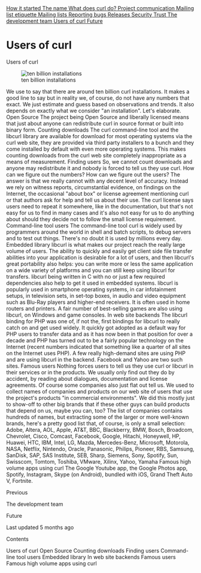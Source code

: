 

















<a href="started.html" class="navButton-94f2579c--pageItemWithChildrenNested-2c5d8183--navButtonClickable-161b88ca">
<span class="text-4505230f--UIH300-2063425d--textContentFamily-49a318e1--navButtonLabel-14a4968f">How it started</span>
</a>

<a href="name.html" class="navButton-94f2579c--pageItemWithChildrenNested-2c5d8183--navButtonClickable-161b88ca">
<span class="text-4505230f--UIH300-2063425d--textContentFamily-49a318e1--navButtonLabel-14a4968f">The name</span>
</a>

<a href="does.html" class="navButton-94f2579c--pageItemWithChildrenNested-2c5d8183--navButtonClickable-161b88ca">
<span class="text-4505230f--UIH300-2063425d--textContentFamily-49a318e1--navButtonLabel-14a4968f">What does curl do?</span>
</a>

<a href="comm.html" class="navButton-94f2579c--pageItemWithChildrenNested-2c5d8183--navButtonClickable-161b88ca">
<span class="text-4505230f--UIH300-2063425d--textContentFamily-49a318e1--navButtonLabel-14a4968f">Project communication</span>
</a>

<a href="etiquette.html" class="navButton-94f2579c--pageItemWithChildrenNested-2c5d8183--navButtonClickable-161b88ca">
<span class="text-4505230f--UIH300-2063425d--textContentFamily-49a318e1--navButtonLabel-14a4968f">Mailing list etiquette</span>
</a>

<a href="maillists.html" class="navButton-94f2579c--pageItemWithChildrenNested-2c5d8183--navButtonClickable-161b88ca">
<span class="text-4505230f--UIH300-2063425d--textContentFamily-49a318e1--navButtonLabel-14a4968f">Mailing lists</span>
</a>

<a href="bugs.html" class="navButton-94f2579c--pageItemWithChildrenNested-2c5d8183--navButtonClickable-161b88ca">
<span class="text-4505230f--UIH300-2063425d--textContentFamily-49a318e1--navButtonLabel-14a4968f">Reporting bugs</span>
</a>

<a href="releases.html" class="navButton-94f2579c--pageItemWithChildrenNested-2c5d8183--navButtonClickable-161b88ca">
<span class="text-4505230f--UIH300-2063425d--textContentFamily-49a318e1--navButtonLabel-14a4968f">Releases</span>
</a>

<a href="security.html" class="navButton-94f2579c--pageItemWithChildrenNested-2c5d8183--navButtonClickable-161b88ca">
<span class="text-4505230f--UIH300-2063425d--textContentFamily-49a318e1--navButtonLabel-14a4968f">Security</span>
</a>

<a href="trust.html" class="navButton-94f2579c--pageItemWithChildrenNested-2c5d8183--navButtonClickable-161b88ca">
<span class="text-4505230f--UIH300-2063425d--textContentFamily-49a318e1--navButtonLabel-14a4968f">Trust</span>
</a>

<a href="devteam.html" class="navButton-94f2579c--pageItemWithChildrenNested-2c5d8183--navButtonClickable-161b88ca">
<span class="text-4505230f--UIH300-2063425d--textContentFamily-49a318e1--navButtonLabel-14a4968f">The development team</span>
</a>

<a href="users.html" class="navButton-94f2579c--pageItemWithChildrenNested-2c5d8183--navButtonClickable-161b88ca--navButtonOpened-6a88552e">
<span class="text-4505230f--UIH300-2063425d--textContentFamily-49a318e1--navButtonLabel-14a4968f">Users of curl</span>
</a>

<a href="future.html" class="navButton-94f2579c--pageItemWithChildrenNested-2c5d8183--navButtonClickable-161b88ca">
<span class="text-4505230f--UIH300-2063425d--textContentFamily-49a318e1--navButtonLabel-14a4968f">Future</span>
</a>



















<a href="../bindings.html" class="navButton-94f2579c--navButtonClickable-161b88ca">
</a>









# <span class="text-4505230f--DisplayH900-bfb998fa--textContentFamily-49a318e1">Users of curl</span>

<span class="text-4505230f--UIH300-2063425d--textUIFamily-5ebd8e40--text-8ee2c8b2">
</span>

<span class="text-4505230f--UIH300-2063425d--textUIFamily-5ebd8e40--text-8ee2c8b2">
</span>

<span class="text-4505230f--HeadingH700-04e1a2a3--textContentFamily-49a318e1">
<span data-key="79324aeded114097a9cd40692747087c">
<span data-offset-key="79324aeded114097a9cd40692747087c:0">Users of curl</span>
</span>
</span>

<figure>
<img src="https://gblobscdn.gitbook.com/assets%2F-LvW30LMWx5oHe1_SY3L%2Fsync%2F8ca71474e925608932e41038d94fa0470500f3e7.jpg?alt=media" alt="ten billion installations" class="image-52799b3c" />
<figcaption>
<span class="text-4505230f--TextH400-3033861f--textContentFamily-49a318e1" style="max-width:100%">ten billion installations</span>
</figcaption>
</figure>

<span class="text-4505230f--TextH400-3033861f--textContentFamily-49a318e1">
<span data-key="071e61a98bff4f01bd97dc53ef8e97da">
<span data-offset-key="071e61a98bff4f01bd97dc53ef8e97da:0">We use to say that there are around ten billion curl installations. It makes a good line to say but in reality we, of course, do not have any numbers that exact. We just estimate and guess based on observations and trends. It also depends on exactly what we consider "an installation". Let's elaborate.</span>
</span>
</span>

<span class="text-4505230f--HeadingH600-23f228db--textContentFamily-49a318e1">
<span data-key="b57e9e3c019c4b518e0b514e6ff0cdf1">
<span data-offset-key="b57e9e3c019c4b518e0b514e6ff0cdf1:0">Open Source</span>
</span>
</span>

<span class="text-4505230f--TextH400-3033861f--textContentFamily-49a318e1">
<span data-key="24ebbc3959d94c259b301d9e49cf2607">
<span data-offset-key="24ebbc3959d94c259b301d9e49cf2607:0">The project being Open Source and liberally licensed means that just about anyone can redistribute curl in source format or built into binary form.</span>
</span>
</span>

<span class="text-4505230f--HeadingH600-23f228db--textContentFamily-49a318e1">
<span data-key="e14fec136bb8418bb751fece4c23b5e0">
<span data-offset-key="e14fec136bb8418bb751fece4c23b5e0:0">Counting downloads</span>
</span>
</span>

<span class="text-4505230f--TextH400-3033861f--textContentFamily-49a318e1">
<span data-key="e56365ec973940c38396c7b758a86935">
<span data-offset-key="e56365ec973940c38396c7b758a86935:0">The curl command-line tool and the libcurl library are available for download for most operating systems via the curl web site, they are provided via third party installers to a bunch and they come installed by default with even more operating systems. This makes counting downloads from the curl web site completely inappropriate as a means of measurement.</span>
</span>
</span>

<span class="text-4505230f--HeadingH600-23f228db--textContentFamily-49a318e1">
<span data-key="2c25f5cdf5ce4d1ca6804e72322cc613">
<span data-offset-key="2c25f5cdf5ce4d1ca6804e72322cc613:0">Finding users</span>
</span>
</span>

<span class="text-4505230f--TextH400-3033861f--textContentFamily-49a318e1">
<span data-key="2e2a70d5ced74f629bdc8fca0736699d">
<span data-offset-key="2e2a70d5ced74f629bdc8fca0736699d:0">So, we cannot count downloads and anyone may redistribute it and nobody is forced to tell us they use curl. How can we figure out the numbers? How can we figure out the users? The answer is that we really cannot with any decent level of accuracy.</span>
</span>
</span>

<span class="text-4505230f--TextH400-3033861f--textContentFamily-49a318e1">
<span data-key="0cd3c2372bee48ae9427ee8db5961473">
<span data-offset-key="0cd3c2372bee48ae9427ee8db5961473:0">Instead we rely on witness reports, circumstantial evidence, on findings on the Internet, the occasional "about box" or license agreement mentioning curl or that authors ask for help and tell us about their use.</span>
</span>
</span>

<span class="text-4505230f--TextH400-3033861f--textContentFamily-49a318e1">
<span data-key="df376df7328c4849b3e4c19a6c47c5c1">
<span data-offset-key="df376df7328c4849b3e4c19a6c47c5c1:0">The curl license says users need to repeat it somewhere, like in the documentation, but that's not easy for us to find in many cases and it's also not easy for us to do anything about should they decide not to follow the small license requirement.</span>
</span>
</span>

<span class="text-4505230f--HeadingH600-23f228db--textContentFamily-49a318e1">
<span data-key="4c8d5308af344b60a0b428451f877c49">
<span data-offset-key="4c8d5308af344b60a0b428451f877c49:0">Command-line tool users</span>
</span>
</span>

<span class="text-4505230f--TextH400-3033861f--textContentFamily-49a318e1">
<span data-key="d4de810ab25f42e59fc355db1ddc404b">
<span data-offset-key="d4de810ab25f42e59fc355db1ddc404b:0">The command-line tool curl is widely used by programmers around the world in shell and batch scripts, to debug servers and to test out things. There's no doubt it is used by millions every day.</span>
</span>
</span>

<span class="text-4505230f--HeadingH600-23f228db--textContentFamily-49a318e1">
<span data-key="0dfe9e4f29724125b9aa766890141a73">
<span data-offset-key="0dfe9e4f29724125b9aa766890141a73:0">Embedded library</span>
</span>
</span>

<span class="text-4505230f--TextH400-3033861f--textContentFamily-49a318e1">
<span data-key="f2580d8dd58f4a22aa05e43b7a94f3f6">
<span data-offset-key="f2580d8dd58f4a22aa05e43b7a94f3f6:0">libcurl is what makes our project reach the really large volume of users. The ability to quickly and easily get client side file transfer abilities into your application is desirable for a lot of users, and then libcurl's great portability also helps: you can write more or less the same application on a wide variety of platforms and you can still keep using libcurl for transfers.</span>
</span>
</span>

<span class="text-4505230f--TextH400-3033861f--textContentFamily-49a318e1">
<span data-key="1447dcfb227d4d7894f8b2983a393c32">
<span data-offset-key="1447dcfb227d4d7894f8b2983a393c32:0">libcurl being written in C with no or just a few required dependencies also help to get it used in embedded systems.</span>
</span>
</span>

<span class="text-4505230f--TextH400-3033861f--textContentFamily-49a318e1">
<span data-key="4de93f59370f4c8892ff123c83b7812f">
<span data-offset-key="4de93f59370f4c8892ff123c83b7812f:0">libcurl is popularly used in smartphone operating systems, in car infotainment setups, in television sets, in set-top boxes, in audio and video equipment such as Blu-Ray players and higher-end receivers. It is often used in home routers and printers.</span>
</span>
</span>

<span class="text-4505230f--TextH400-3033861f--textContentFamily-49a318e1">
<span data-key="f43cf79fa94f436fb132c397444c6cad">
<span data-offset-key="f43cf79fa94f436fb132c397444c6cad:0">A fair number of best-selling games are also using libcurl, on Windows and game consoles.</span>
</span>
</span>

<span class="text-4505230f--HeadingH600-23f228db--textContentFamily-49a318e1">
<span data-key="3b1cef7ef7d4431b9919f81f9e212a7d">
<span data-offset-key="3b1cef7ef7d4431b9919f81f9e212a7d:0">In web site backends</span>
</span>
</span>

<span class="text-4505230f--TextH400-3033861f--textContentFamily-49a318e1">
<span data-key="911ce4f1c0f94c328a65fcf0fb31711f">
<span data-offset-key="911ce4f1c0f94c328a65fcf0fb31711f:0">The libcurl binding for PHP was one of, if not the, first bindings for libcurl to really catch on and get used widely. It quickly got adopted as a default way for PHP users to transfer data and as it has now been in that position for over a decade and PHP has turned out to be a fairly popular technology on the Internet (recent numbers indicated that something like a quarter of all sites on the Internet uses PHP).</span>
</span>
</span>

<span class="text-4505230f--TextH400-3033861f--textContentFamily-49a318e1">
<span data-key="63c8c06209324ac18c0c9d990575fd46">
<span data-offset-key="63c8c06209324ac18c0c9d990575fd46:0">A few really high-demand sites are using PHP and are using libcurl in the backend. Facebook and Yahoo are two such sites.</span>
</span>
</span>

<span class="text-4505230f--HeadingH700-04e1a2a3--textContentFamily-49a318e1">
<span data-key="1b526e1ce5484f508d1d64daf741a661">
<span data-offset-key="1b526e1ce5484f508d1d64daf741a661:0">Famous users</span>
</span>
</span>

<span class="text-4505230f--TextH400-3033861f--textContentFamily-49a318e1">
<span data-key="cf053649dec74242a0538b80cc6af68c">
<span data-offset-key="cf053649dec74242a0538b80cc6af68c:0">Nothing forces users to tell us they use curl or libcurl in their services or in the products. We usually only find out they do by accident, by reading about dialogues, documentation and license agreements. Of course some companies also just flat out tell us.</span>
</span>
</span>

<span class="text-4505230f--TextH400-3033861f--textContentFamily-49a318e1">
<span data-key="157f4a830d394951a550c1d955a2a133">
<span data-offset-key="157f4a830d394951a550c1d955a2a133:0">We used to collect names of companies and products on our web site of users that use the project's products "in commercial environments". We did this mostly just to show-off to other big brands that if these other guys can build products that depend on us, maybe you can, too?</span>
</span>
</span>

<span class="text-4505230f--TextH400-3033861f--textContentFamily-49a318e1">
<span data-key="f7df598ad830450ba1df309c9b4a9161">
<span data-offset-key="f7df598ad830450ba1df309c9b4a9161:0">The list of companies contains hundreds of names, but extracting some of the larger or more well-known brands, here's a pretty good list that, of course, is only a small selection:</span>
</span>
</span>

<span class="text-4505230f--TextH400-3033861f--textContentFamily-49a318e1">
<span data-key="6d1959607a8a48509688bd68c73acf49">
<span data-offset-key="6d1959607a8a48509688bd68c73acf49:0">Adobe, Altera, AOL, Apple, AT&T, BBC, Blackberry, BMW, Bosch, Broadcom, Chevrolet, Cisco, Comcast, Facebook, Google, Hitachi, Honeywell, HP, Huawei, HTC, IBM, Intel, LG, Mazda, Mercedes-Benz, Microsoft, Motorola, NASA, Netflix, Nintendo, Oracle, Panasonic, Philips, Pioneer, RBS, Samsung, SanDisk, SAP, SAS Institute, SEB, Sharp, Siemens, Sony, Spotify, Sun, Swisscom, Tomtom, Toshiba, VMware, Xilinx, Yahoo, Yamaha</span>
</span>
</span>

<span class="text-4505230f--HeadingH700-04e1a2a3--textContentFamily-49a318e1">
<span data-key="32647c12bafa4bc79c76739f6f5946a0">
<span data-offset-key="32647c12bafa4bc79c76739f6f5946a0:0">Famous high volume apps using curl</span>
</span>
</span>

<span class="text-4505230f--TextH400-3033861f--textContentFamily-49a318e1">
<span data-key="debf271d443e4909843cfa0672aad53e">
<span data-offset-key="debf271d443e4909843cfa0672aad53e:0">The Google Youtube app, the Google Photos app, Spotify, Instagram, Skype (on Android), bundled with iOS, Grand Theft Auto V, Fortnite.</span>
</span>
</span>

<a href="devteam.html" class="reset-3c756112--card-6570f064--whiteCard-fff091a4--cardPrevious-56a5e674">
</a>

<span class="text-4505230f--TextH200-a3425406--textContentFamily-49a318e1">Previous</span>

<span class="text-4505230f--UIH400-4e41e82a--textContentFamily-49a318e1">The development team</span>

<a href="future.html" class="reset-3c756112--card-6570f064--whiteCard-fff091a4--cardNext-19241c42">
</a>


<span class="text-4505230f--UIH400-4e41e82a--textContentFamily-49a318e1">Future</span>



<span class="text-4505230f--TextH200-a3425406--textContentFamily-49a318e1">Last updated 5 months ago</span>



<span class="text-4505230f--InfoH100-1e92e1d1--textContentFamily-49a318e1">Contents</span>

<a href="users.html#users-of-curl" class="reset-3c756112--menuItem-aa02f6ec--menuItemLight-757d5235--menuItemInline-173bdf97--pageTocItem-f4427024">
</a>

<span class="text-4505230f--UIH300-2063425d--textContentFamily-49a318e1">
<span class="text-4505230f--UIH200-50ead35f--textContentFamily-49a318e1">Users of curl</span>
</span>

<a href="users.html#open-source" class="reset-3c756112--menuItem-aa02f6ec--menuItemLight-757d5235--menuItemInline-173bdf97--pageTocItem-f4427024">
</a>

<span class="text-4505230f--UIH300-2063425d--textContentFamily-49a318e1">
<span class="text-4505230f--UIH200-50ead35f--textContentFamily-49a318e1--pageTocLinkH2-2294976c">Open Source</span>
</span>

<a href="users.html#counting-downloads" class="reset-3c756112--menuItem-aa02f6ec--menuItemLight-757d5235--menuItemInline-173bdf97--pageTocItem-f4427024">
</a>

<span class="text-4505230f--UIH300-2063425d--textContentFamily-49a318e1">
<span class="text-4505230f--UIH200-50ead35f--textContentFamily-49a318e1--pageTocLinkH2-2294976c">Counting downloads</span>
</span>

<a href="users.html#finding-users" class="reset-3c756112--menuItem-aa02f6ec--menuItemLight-757d5235--menuItemInline-173bdf97--pageTocItem-f4427024">
</a>

<span class="text-4505230f--UIH300-2063425d--textContentFamily-49a318e1">
<span class="text-4505230f--UIH200-50ead35f--textContentFamily-49a318e1--pageTocLinkH2-2294976c">Finding users</span>
</span>

<a href="users.html#command-line-tool-users" class="reset-3c756112--menuItem-aa02f6ec--menuItemLight-757d5235--menuItemInline-173bdf97--pageTocItem-f4427024">
</a>

<span class="text-4505230f--UIH300-2063425d--textContentFamily-49a318e1">
<span class="text-4505230f--UIH200-50ead35f--textContentFamily-49a318e1--pageTocLinkH2-2294976c">Command-line tool users</span>
</span>

<a href="users.html#embedded-library" class="reset-3c756112--menuItem-aa02f6ec--menuItemLight-757d5235--menuItemInline-173bdf97--pageTocItem-f4427024">
</a>

<span class="text-4505230f--UIH300-2063425d--textContentFamily-49a318e1">
<span class="text-4505230f--UIH200-50ead35f--textContentFamily-49a318e1--pageTocLinkH2-2294976c">Embedded library</span>
</span>

<a href="users.html#in-web-site-backends" class="reset-3c756112--menuItem-aa02f6ec--menuItemLight-757d5235--menuItemInline-173bdf97--pageTocItem-f4427024">
</a>

<span class="text-4505230f--UIH300-2063425d--textContentFamily-49a318e1">
<span class="text-4505230f--UIH200-50ead35f--textContentFamily-49a318e1--pageTocLinkH2-2294976c">In web site backends</span>
</span>

<a href="users.html#famous-users" class="reset-3c756112--menuItem-aa02f6ec--menuItemLight-757d5235--menuItemInline-173bdf97--pageTocItem-f4427024">
</a>

<span class="text-4505230f--UIH300-2063425d--textContentFamily-49a318e1">
<span class="text-4505230f--UIH200-50ead35f--textContentFamily-49a318e1">Famous users</span>
</span>

<a href="users.html#famous-high-volume-apps-using-curl" class="reset-3c756112--menuItem-aa02f6ec--menuItemLight-757d5235--menuItemInline-173bdf97--pageTocItem-f4427024">
</a>

<span class="text-4505230f--UIH300-2063425d--textContentFamily-49a318e1">
<span class="text-4505230f--UIH200-50ead35f--textContentFamily-49a318e1">Famous high volume apps using curl</span>
</span>
